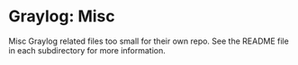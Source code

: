 # Graylog: Misc

Misc Graylog related files too small for their own repo. See the README file
in each subdirectory for more information.
